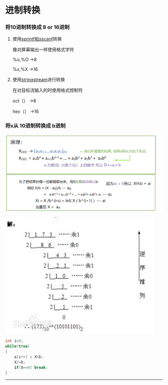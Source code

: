 # 进制转换

### 将10进制转换成 8 or 16进制

1. 使用[sprintf和sscanf](onenote:..\STL\方法.one#字符串与数组的互相转换&section-id={3A725A15-FFF5-4C99-8272-DC3A1AE8BDC2}&page-id={830E9630-63CE-402B-BA96-0FECB5DB6E05}&end&base-path=https://d.docs.live.net/3002c12a52278202/文档/ACM！)转换

   像对屏幕输出一样使用格式字符

   %o,%O ->8

   %x,%X ->16

2. 使用[stringstream](onenote:..\STL\容器.one#Stringstream&section-id={5246F245-26B9-44FF-A4F5-11C9DE31C136}&page-id={138DDC20-A2EA-4CA8-99AF-A717517F9D2A}&end&base-path=https://d.docs.live.net/3002c12a52278202/文档/ACM！)进行转换

   在对目标流输入的时使用格式控制符

   oct（） ->8

   hex（） ->16

### 将x从 10进制转换成 b进制 

![clip_image001-1578466748090](进制转换.assets/clip_image001-1578466748090.png)

![image-20200108145741484](进制转换.assets/image-20200108145741484.png)

```C++
int i=0;
while(true)
{
	a[i++] = X%b;
	X/=b;
	if(X==0) break;
}	
```

---

